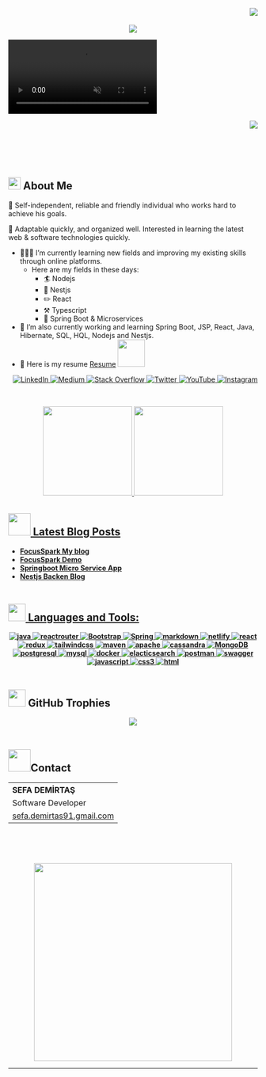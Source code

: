 
  
<!-- Header:START -->

<p align="center">
   <img align="right" src="https://komarev.com/ghpvc/?username=tugsef&&style=plastics&&color=yellow" />
  <br>
    <br>
   <img src="https://i.imgur.com/A6bWGFl.gif"/>




</p>
    <video
        autoPlay
        muted
        loop
        className="w-full h-screen object-cover object-center opacity-70"
        playsInline
        disableRemotePlayback={true}
      >
        <source src="/media/logo-video.mp4" type="video/mp4" />
        Your browser does not support the video tag.
      </video>
<p style="style="text-align:right;"">
    <img align="right" src="https://quotes-github-readme.vercel.app/api?type=horizontal&theme=radical" />
</p>

</br>
</br>
</br>
</br>

<!-- Header:END -->

<!-- ABOUT-ME:START -->
</br>

##  <img  src="https://www.animatedimages.org/data/media/53/animated-book-image-0035.gif" width="25" height="25"/> About Me
🙏 Self-independent, reliable and friendly individual who works hard to achieve his goals.

🚀 Adaptable quickly, and organized well. Interested in learning the latest web & software technologies quickly.
- 👨🏽‍💻 I’m currently learning new fields and improving my existing skills through online platforms.
    - Here are my fields in these days:
        - 🏄 Nodejs
        - 🐅 Nestjs
        - ✏️ React
        - ⚒️ Typescript
        - 🔧 Spring Boot & Microservices
- 📶  I’m also currently working and learning Spring Boot, JSP, React, Java, Hibernate, SQL, HQL, Nodejs and Nestjs.
- 📰 Here is my resume [Resume](https://github.com/tugsef/tugsef/blob/main/Resume.md)  <img  src="https://www.animatedimages.org/data/media/1096/animated-click-here-sign-and-button-image-0040.gif" width="55" height="55"/>

<p align="right">
   <a href="https://linkedin.com/in/sefa-demirtas">
      <img alt="LinkedIn" src="https://img.shields.io/badge/LinkedIn-%230077B5.svg?logo=linkedin&logoColor=white"/>
   </a>
   <a href="https://medium.com/@tugsef">
      <img alt="Medium" src="https://img.shields.io/badge/Medium-12100E?logo=medium&logoColor=white"/>
   </a>
   <a href="https://stackoverflow.com/users/14768745">
      <img alt="Stack Overflow" src="https://img.shields.io/badge/-Stackoverflow-FE7A16?logo=stack-overflow&logoColor=white"/>
   </a>
   <a href="https://twitter.com/SefaDemirtas91">
      <img alt="Twitter" src="https://img.shields.io/badge/Twitter-%231DA1F2.svg?logo=Twitter&logoColor=white"/>
   </a>
   <a href="https://www.youtube.com/@sefa-demirtas">
      <img alt="YouTube" src="https://img.shields.io/badge/YouTube-%23FF0000.svg?logo=YouTube&logoColor=white"/>
   </a>
   <a href="https://instagram.com/sefademirtas944">
      <img alt="Instagram" src="https://img.shields.io/badge/Instagram-%23E4405F.svg?logo=Instagram&logoColor=white"/>
   </a>
</p>
<a href="https://www.animatedimages.org/cat-lines-562.htm">
   <img src="https://www.animatedimages.org/data/media/562/animated-line-image-0384.gif" border="0" alt="animated-line-image-0384" width="1920" height="2"/></a>

<!-- ABOUT-ME:END -->
<a href="https://www.animatedimages.org/cat-lines-562.htm"><img src="https://www.animatedimages.org/data/media/562/animated-line-image-0384.gif" border="0" alt="animated-line-image-0384" width="1920" height="2"/>
<div align="center">
  <a href="https://github.com/claytoneduard">
  <img height="180em" src="https://github-readme-stats.vercel.app/api?username=tugsef&show_icons=true&theme=dark&include_all_commits=true&count_private=true"/>
  <img height="180em" src="https://github-readme-stats.vercel.app/api/top-langs/?username=tugsef&layout=compact&langs_count=7&theme=dark"/>
</div>
     <b/>
<a href="https://www.animatedimages.org/cat-lines-562.htm">
   <img src="https://www.animatedimages.org/data/media/562/animated-line-image-0384.gif" border="0" alt="animated-line-image-0384" width="1920" height="2"/></a>
<a href="https://www.animatedimages.org/cat-lines-562.htm"><img src="https://www.animatedimages.org/data/media/562/animated-line-image-0384.gif" border="0" alt="animated-line-image-0384" width="1920" height="2"/>
   
<!-- BLOG-POST:START -->

## <img  src="https://www.animatedimages.org/data/media/318/animated-computer-smiley-image-0081.gif" width="45" height="45"/>  Latest Blog Posts

- [FocusSpark My blog](https://github.com/tugsef/client-blog)
- [FocusSpark Demo](https://focusspark.vercel.app)
- [Springboot Micro Service App](https://github.com/tugsef/microservice-app) 
- [Nestjs Backen Blog](https://github.com/tugsef/backend-blog)

<!-- BLOG-POST:END -->

<!-- ANIMATION:START-->

<a href="https://www.animatedimages.org/cat-lines-562.htm">
   <img src="https://www.animatedimages.org/data/media/562/animated-line-image-0384.gif" border="0" alt="animated-line-image-0384" width="1920" height="2"/></a>
<a href="https://www.animatedimages.org/cat-lines-562.htm"><img src="https://www.animatedimages.org/data/media/562/animated-line-image-0384.gif" border="0" alt="animated-line-image-0384" width="1920" height="2"/>

<!-- ANIMATION:END-->

<!-- LANGUAGES-AND-TOOLS:START-->

## <img src="https://media2.giphy.com/media/QssGEmpkyEOhBCb7e1/giphy.gif?cid=ecf05e47a0n3gi1bfqntqmob8g9aid1oyj2wr3ds3mg700bl&rid=giphy.gif" width="35" height="35"> Languages and Tools:

<p align="center">
  <img alt="java" src="https://img.shields.io/badge/java-%23ED8B00.svg?style=for-the-badge&logo=java&logoColor=white"/>
  <img alt="reactrouter" src="https://img.shields.io/badge/React_Router-CA4245?style=for-the-badge&logo=react-router&logoColor=white"/>
  <img alt="Bootstrap" src="https://img.shields.io/badge/bootstrap-%23563D7C.svg?style=for-the-badge&logo=bootstrap&logoColor=white"/>
  <img alt="Spring" src="https://img.shields.io/badge/spring-%236DB33F.svg?style=for-the-badge&logo=spring&logoColor=white"/>
  <img alt="markdown" src="https://img.shields.io/badge/markdown-%23000000.svg?style=for-the-badge&logo=markdown&logoColor=white"/>
  <img alt="netlify" src="https://img.shields.io/badge/netlify-%23000000.svg?style=for-the-badge&logo=netlify&logoColor=#00C7B7"/>
  <img alt="react" src="https://img.shields.io/badge/react-%2320232a.svg?style=for-the-badge&logo=react&logoColor=%2361DAFB"/>
  <img alt="redux" src="https://img.shields.io/badge/redux-%23593d88.svg?style=for-the-badge&logo=redux&logoColor=white"/>
  <img alt="tailwindcss" src="https://img.shields.io/badge/tailwindcss-%2338B2AC.svg?style=for-the-badge&logo=tailwind-css&logoColor=white"/>
  <img alt="maven" src="https://img.shields.io/badge/Apache%20Maven-C71A36?style=for-the-badge&logo=Apache%20Maven&logoColor=white"/>
  <img alt="apache" src="https://img.shields.io/badge/apache-%23D42029.svg?style=for-the-badge&logo=apache&logoColor=white"/>
  <img alt="cassandra" src="https://img.shields.io/badge/cassandra-%231287B1.svg?style=for-the-badge&logo=apache-cassandra&logoColor=white"/>
  <img alt="MongoDB" src="https://img.shields.io/badge/MongoDB-%234ea94b.svg?style=for-the-badge&logo=mongodb&logoColor=white"/>
  <img alt="postgresql" src="https://img.shields.io/badge/postgres-%23316192.svg?style=for-the-badge&logo=postgresql&logoColor=white"/>
  <img alt="mysql" src="https://img.shields.io/badge/mysql-%2300f.svg?style=for-the-badge&logo=mysql&logoColor=white"/>
  <img alt="docker" src="https://img.shields.io/badge/docker-%230db7ed.svg?style=for-the-badge&logo=docker&logoColor=white"/>
  <img alt="elacticsearch" src="https://img.shields.io/badge/-ElasticSearch-005571?style=for-the-badge&logo=elasticsearch"/>
  <img alt="postman" src="https://img.shields.io/badge/Postman-FF6C37?style=for-the-badge&logo=postman&logoColor=white"/>
  <img alt="swagger" src="https://img.shields.io/badge/-Swagger-%23Clojure?style=for-the-badge&logo=swagger&logoColor=white"/>
  <img alt="javascript" src="https://img.shields.io/badge/javascript-%23323330.svg?style=for-the-badge&logo=javascript&logoColor=%23F7DF1E"/>
  <img alt="css3" src="https://img.shields.io/badge/css3-%231572B6.svg?style=for-the-badge&logo=css3&logoColor=white"/>
  <img alt="html" src="https://img.shields.io/badge/html5-%23E34F26.svg?style=for-the-badge&logo=html5&logoColor=white"/>
</p>

<a href="https://www.animatedimages.org/cat-lines-562.htm"><img src="https://www.animatedimages.org/data/media/562/animated-line-image-0384.gif" border="0" alt="animated-line-image-0384" width="1920" height="2"/></a>
<a href="https://www.animatedimages.org/cat-lines-562.htm"><img src="https://www.animatedimages.org/data/media/562/animated-line-image-0384.gif" border="0" alt="animated-line-image-0384" width="1920" height="2"/></a>

<!-- LANGUAGES-AND-TOOLS:END-->

<!-- GITHUB-TROPHIES:START-->

## <img src="https://www.animatedimages.org/data/media/1353/animated-medal-image-0019.gif" width="35" height="35"/>  GitHub Trophies

<p align="center">
   <img src="https://github-profile-trophy.vercel.app/?username=tugsef&theme=chalk&no-frame=true&no-bg=true&margin-w=4"/>
</p>



<a href="https://www.animatedimages.org/cat-lines-562.htm"><img src="https://www.animatedimages.org/data/media/562/animated-line-image-0384.gif" border="0" alt="animated-line-image-0384" width="1920" height="2"/></a>
<a href="https://www.animatedimages.org/cat-lines-562.htm"><img src="https://www.animatedimages.org/data/media/562/animated-line-image-0384.gif" border="0" alt="animated-line-image-0384" width="1920" height="2"/></a>

<!-- GITHUB-TROPHIES:END-->

<!-- CONTACT:START-->

## <img src="https://www.animatedimages.org/data/media/235/animated-email-image-0597.gif" width="45" height="45"/>Contact

<p align="center">
<table align="center">
  <tr align="left">
    <th><b>SEFA DEMİRTAŞ</b></th>
  </tr>
  <tr>
    <td>Software Developer</td>
  </tr>
  <tr>
    <td><a href="mailto:sefa.demirtas91@gmail.com">sefa.demirtas91.gmail.com</a></td>
  </tr>
</table>
</p>

<br>
<!-- CONTACT:END-->

<!-- RANDON-IMAGES:START-->

<p align="center">

  <br/>
  <br/>

   <img style="height: 400px" src='https://randommeme-five.vercel.app/' align="center"/> 

</p>


---

<!-- RANDON-IMAGES:END-->




